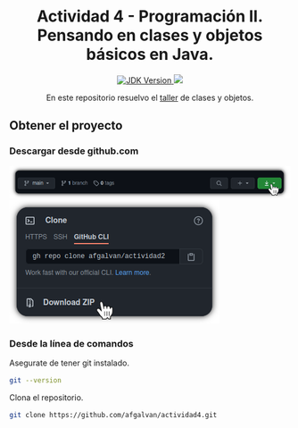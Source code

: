 <h1 align="center">
    <span> Actividad 4 - Programación II.</span>
    <br />
    <div>
        Pensando en clases y objetos básicos en Java.
    </div>
</h1>

<p align="center">
    <a href="https://www.oracle.com/java/technologies/javase/javase-jdk8-downloads.html">
        <img src="https://img.shields.io/badge/OpenJDK-v1.8-orange" alt="JDK Version" title="JDK Version" />
    </a>
    <a href="https://www.codacy.com/gh/afgalvan/actividad4/dashboard?utm_source=github.com&amp;utm_medium=referral&amp;utm_content=afgalvan/actividad4&amp;utm_campaign=Badge_Grade">
        <img src="https://app.codacy.com/project/badge/Grade/5340110cba6342d6b6bd93fd1ebd6b32"/>
    </a>
</p>

<p align="center">
    En este repositorio resuelvo el <a href="./docs/Taller_4_Clases_y_objetos_en_java.pdf">taller</a> de
    clases y objetos.
</p>

## Obtener el proyecto

### Descargar desde github.com

![GitHub button](./docs/img/download_github.png)
![Download repo](./docs/img/download_github2.png)

### Desde la línea de comandos

Asegurate de tener git instalado.

```bash
git --version
```

Clona el repositorio.

```bash
git clone https://github.com/afgalvan/actividad4.git
```
